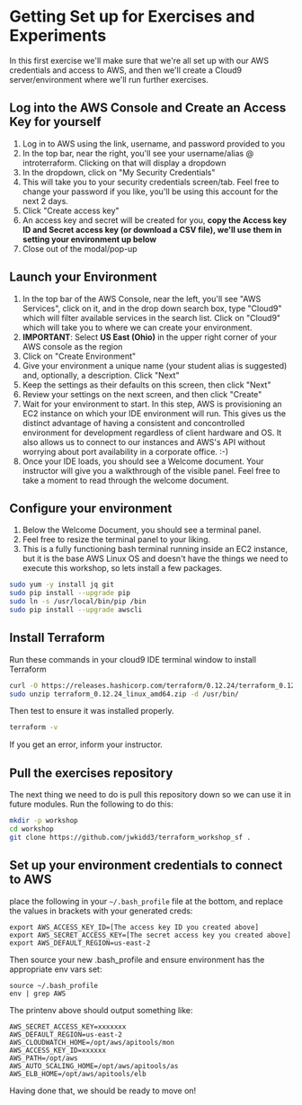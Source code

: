 # Getting Set up for Exercises and Experiments

In this first exercise we'll make sure that we're all set up with our AWS credentials and access to AWS, and then we'll
create a Cloud9 server/environment where we'll run further exercises.

## Log into the AWS Console and Create an Access Key for yourself

1. Log in to AWS using the link, username, and password provided to you
1. In the top bar, near the right, you'll see your username/alias @ introterraform. Clicking on that will display a dropdown
1. In the dropdown, click on "My Security Credentials"
1. This will take you to your security credentials screen/tab. Feel free to change your password if you like, you'll be using this account for the next 2 days.
1. Click "Create access key"
1. An access key and secret will be created for you, **copy the Access key ID and Secret access key (or download a CSV file), we'll use them in setting your environment up below**
1. Close out of the modal/pop-up

## Launch your Environment

1. In the top bar of the AWS Console, near the left, you'll see "AWS Services", click on it, and in the drop down search box, type "Cloud9" which will filter available services in the search list. Click on "Cloud9" which will take you to where we can create your environment.
1. **IMPORTANT**: Select **US East (Ohio)** in the upper right corner of your AWS console as the region
1. Click on "Create Environment"
1. Give your environment a unique name (your student alias is suggested) and, optionally, a description. Click "Next"
1. Keep the settings as their defaults on this screen, then click "Next"
1. Review your settings on the next screen, and then click "Create"
1. Wait for your environment to start. In this step, AWS is provisioning an EC2 instance on which your IDE environment will run. This gives us the distinct advantage of having a consistent and concontrolled environment for development regardless of client hardware and OS. It also allows us to connect to our instances and AWS's API without worrying about port availability in a corporate office. :-)
1. Once your IDE loads, you should see a Welcome document. Your instructor will give you a walkthrough of the visible panel. Feel free to take a moment to read through the welcome document.


## Configure your environment

1. Below the Welcome Document, you should see a terminal panel.
1. Feel free to resize the terminal panel to your liking.
1. This is a fully functioning bash terminal running inside an EC2 instance, but it is the base AWS Linux OS and doesn't have the things we need to execute this workshop, so lets install a few packages.

```bash
sudo yum -y install jq git
sudo pip install --upgrade pip
sudo ln -s /usr/local/bin/pip /bin
sudo pip install --upgrade awscli
```

## Install Terraform

Run these commands in your cloud9 IDE terminal window to install Terraform

```bash
curl -O https://releases.hashicorp.com/terraform/0.12.24/terraform_0.12.24_linux_amd64.zip
sudo unzip terraform_0.12.24_linux_amd64.zip -d /usr/bin/
```

Then test to ensure it was installed properly.

```bash
terraform -v
```

If you get an error, inform your instructor.

## Pull the exercises repository

The next thing we need to do is pull this repository down so we can use it in future modules. Run the following to 
do this:

```bash
mkdir -p workshop
cd workshop
git clone https://github.com/jwkidd3/terraform_workshop_sf .
```

## Set up your environment credentials to connect to AWS

place the following in your `~/.bash_profile` file at the bottom, and replace the values in brackets with your generated creds:
```
export AWS_ACCESS_KEY_ID=[The access key ID you created above]
export AWS_SECRET_ACCESS_KEY=[The secret access key you created above]
export AWS_DEFAULT_REGION=us-east-2
```

Then source your new .bash_profile and ensure environment has the appropriate env vars set:
```
source ~/.bash_profile
env | grep AWS
```

The printenv above should output something like:
```
AWS_SECRET_ACCESS_KEY=xxxxxxx
AWS_DEFAULT_REGION=us-east-2
AWS_CLOUDWATCH_HOME=/opt/aws/apitools/mon
AWS_ACCESS_KEY_ID=xxxxxx
AWS_PATH=/opt/aws
AWS_AUTO_SCALING_HOME=/opt/aws/apitools/as
AWS_ELB_HOME=/opt/aws/apitools/elb
```

Having done that, we should be ready to move on!

